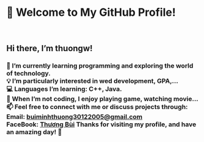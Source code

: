<h1>👋 Welcome to My GitHub Profile!</h1> <br>
<h2>Hi there, I’m thuongw!</h2>

<p><h3>🌱 I’m currently learning programming and exploring the world of technology. <br>
💡 I’m particularly interested in wed development, GPA,... <br>
💻 Languages I’m learning: C++, Java. <br>
🎸 When I’m not coding, I enjoy playing game, watching movie... <br>
📫 Feel free to connect with me or discuss projects through: <br>
Email: <a href="buiminhthuong30122005@gmail.com">buiminhthuong30122005@gmail.com</a> <br>
FaceBook: <a href="https://www.facebook.com/thuong.bui.444977">Thương Bùi</a>
Thanks for visiting my profile, and have an amazing day! 🌟</h3></p>
